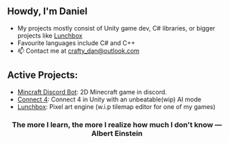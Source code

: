 ## Howdy, I'm Daniel
- My projects mostly consist of Unity game dev, C# libraries, or bigger projects like [Lunchbox](https://github.com/Dannode36/Lunchbox)
- Favourite languages include C# and C++
- 📫 Contact me at crafty_dan@outlook.com
## Active Projects: 
- [Mincraft Discord Bot](https://github.com/Dannode36/minecraft-discord-bot): 2D Minecraft game in discord.
- [Connect 4](https://github.com/Dannode36/connect_4_pc): Connect 4 in Unity with an unbeatable(wip) AI mode
- [Lunchbox](https://github.com/Dannode36/Lunchbox): Pixel art engine (w.i.p tilemap editor for one of my games)

### <div align="center"> The more I learn, the more I realize how much I don't know ― Albert Einstein
